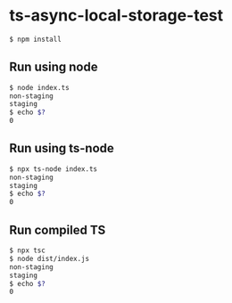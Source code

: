 # ts-async-local-storage-test

```sh
$ npm install
```

## Run using node

```sh
$ node index.ts
non-staging
staging
$ echo $?
0
```

## Run using ts-node

```sh
$ npx ts-node index.ts
non-staging
staging
$ echo $?
0
```

## Run compiled TS

```sh
$ npx tsc
$ node dist/index.js
non-staging
staging
$ echo $?
0
```
